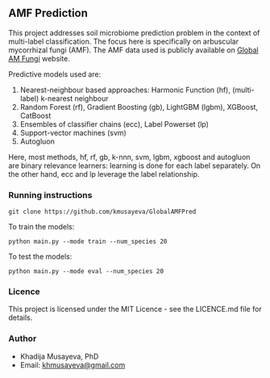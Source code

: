 ## AMF Prediction

This project addresses soil microbiome prediction problem in the context of multi-label classification. The focus here is specifically on arbuscular mycorrhizal fungi (AMF).
The AMF data used is publicly available on [Global AM Fungi](https://globalamfungi.com/) website. 

Predictive models used are:

1. Nearest-neighbour based approaches: Harmonic Function (hf), (multi-label) k-nearest neighbour
2. Random Forest (rf), Gradient Boosting (gb), LightGBM (lgbm), XGBoost, CatBoost
3. Ensembles of classifier chains (ecc), Label Powerset (lp)
4. Support-vector machines (svm)
5. Autogluon

Here, most methods, hf, rf, gb, k-nnn, svm, lgbm, xgboost and autogluon are binary relevance learners: learning is done for each label separately.
On the other hand, ecc and lp leverage the label relationship.



### Running instructions
```
git clone https://github.com/kmusayeva/GlobalAMFPred
```

To train the models:

```
python main.py --mode train --num_species 20
```

To test the models:
```
python main.py --mode eval --num_species 20
```


### Licence
This project is licensed under the MIT Licence - see the LICENCE.md file for details.


### Author
* Khadija Musayeva, PhD 
* Email: [khmusayeva@gmail.com](khmusayeva@gmail.com)



